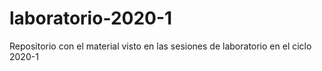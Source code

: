 # laboratorio-2020-1
Repositorio con el material visto en las sesiones de laboratorio en el ciclo 2020-1
